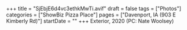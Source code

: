 +++
title = "SjEbjE6d4vc3ethkMwTi.avif"
draft = false
tags = ["Photos"]
categories = ["ShowBiz Pizza Place"]
pages = ["Davenport, IA (903 E Kimberly Rd)"]
startDate = ""
+++
Exterior, 2020 (PC: Nate Woolsey)
